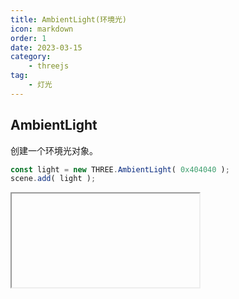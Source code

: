 ```yaml
---
title: AmbientLight(环境光)
icon: markdown
order: 1
date: 2023-03-15
category:
    - threejs
tag:
    - 灯光
---
```


## AmbientLight

创建一个环境光对象。

```js
const light = new THREE.AmbientLight( 0x404040 );
scene.add( light );
```

<IFrame url="https://luotainxu-demo.netlify.app/#/threejs/ambientLight"/>

## 构造函数

### color : Integer

color - (参数可选）颜色的rgb数值。缺省值为 0xffffff。

### intensity : Float

intensity - (参数可选)光照的强度。缺省值为 1。

## 属性

公共属性请查看基类[Light](/threejs/灯光/Light.md)。

### .castShadow : Boolean

这个参数在对象构造的时候就被设置成了 undefined 。因为环境光不能投射阴影。

### .isAmbientLight : Boolean

Read-only标志，用于检查给定对象是否为AmbientLight类型。

## 方法

公共方法请查看基类[Light](/threejs/灯光/Light.md)。
